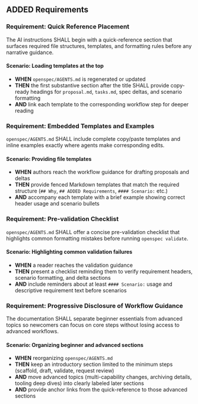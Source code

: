 ## ADDED Requirements
### Requirement: Quick Reference Placement
The AI instructions SHALL begin with a quick-reference section that surfaces required file structures, templates, and formatting rules before any narrative guidance.

#### Scenario: Loading templates at the top
- **WHEN** `openspec/AGENTS.md` is regenerated or updated
- **THEN** the first substantive section after the title SHALL provide copy-ready headings for `proposal.md`, `tasks.md`, spec deltas, and scenario formatting
- **AND** link each template to the corresponding workflow step for deeper reading

### Requirement: Embedded Templates and Examples
`openspec/AGENTS.md` SHALL include complete copy/paste templates and inline examples exactly where agents make corresponding edits.

#### Scenario: Providing file templates
- **WHEN** authors reach the workflow guidance for drafting proposals and deltas
- **THEN** provide fenced Markdown templates that match the required structure (`## Why`, `## ADDED Requirements`, `#### Scenario:` etc.)
- **AND** accompany each template with a brief example showing correct header usage and scenario bullets

### Requirement: Pre-validation Checklist
`openspec/AGENTS.md` SHALL offer a concise pre-validation checklist that highlights common formatting mistakes before running `openspec validate`.

#### Scenario: Highlighting common validation failures
- **WHEN** a reader reaches the validation guidance
- **THEN** present a checklist reminding them to verify requirement headers, scenario formatting, and delta sections
- **AND** include reminders about at least `#### Scenario:` usage and descriptive requirement text before scenarios

### Requirement: Progressive Disclosure of Workflow Guidance
The documentation SHALL separate beginner essentials from advanced topics so newcomers can focus on core steps without losing access to advanced workflows.

#### Scenario: Organizing beginner and advanced sections
- **WHEN** reorganizing `openspec/AGENTS.md`
- **THEN** keep an introductory section limited to the minimum steps (scaffold, draft, validate, request review)
- **AND** move advanced topics (multi-capability changes, archiving details, tooling deep dives) into clearly labeled later sections
- **AND** provide anchor links from the quick-reference to those advanced sections
